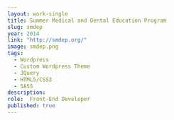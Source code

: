 ```yaml
---
layout: work-single
title: Summer Medical and Dental Education Program
slug: smdep
year: 2014
link: "http://smdep.org/"
image: smdep.png
tags:
  - Wordpress
  - Custom Wordpress Theme
  - JQuery
  - HTML5/CSS3
  - SASS
description:
role:  Front-End Developer
published: true
---
```

